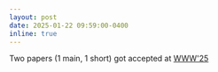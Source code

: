 ```yaml
---
layout: post
date: 2025-01-22 09:59:00-0400
inline: true
---
```


Two papers (1 main, 1 short) got accepted at [WWW'25]()
